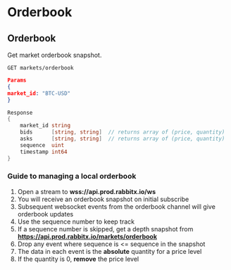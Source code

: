 # Orderbook

## Orderbook

Get market orderbook snapshot.

```
GET markets/orderbook
```

```json
Params
{
market_id: "BTC-USD"
}
```

```go
Response 
{
	market_id string               
	bids      [string, string]  // returns array of (price, quantity)
	asks      [string, string]  // returns array of (price, quantity)
	sequence  uint                 
	timestamp int64               
}
```

### Guide to managing a local orderbook

1. Open a stream to **wss://api.prod.rabbitx.io/ws**
2. You will receive an orderbook snapshot on initial subscribe
3. Subsequent websocket events from the orderbook channel will give orderbook updates
4. Use the sequence number to keep track&#x20;
5. If a sequence number is skipped, get a depth snapshot from **https://api.prod.rabbitx.io/markets/orderbook**
6. Drop any event where sequence is <= sequence in the snapshot
7. The data in each event is the **absolute** quantity for a price level
8. If the quantity is 0, **remove** the price level
